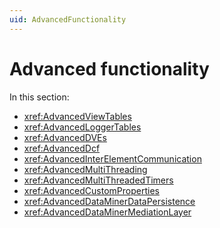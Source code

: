 ```yaml
---
uid: AdvancedFunctionality
---
```


# Advanced functionality

In this section:

- <xref:AdvancedViewTables>
- <xref:AdvancedLoggerTables>
- <xref:AdvancedDVEs>
- <xref:AdvancedDcf>
- <xref:AdvancedInterElementCommunication>
- <xref:AdvancedMultiThreading>
- <xref:AdvancedMultiThreadedTimers>
- <xref:AdvancedCustomProperties>
- <xref:AdvancedDataMinerDataPersistence>
- <xref:AdvancedDataMinerMediationLayer>
